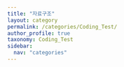 ```yaml
---
title: "자료구조"
layout: category
permalink: /categories/Coding_Test/
author_profile: true
taxonomy: Coding_Test
sidebar:
  nav: "categories"
---
```


